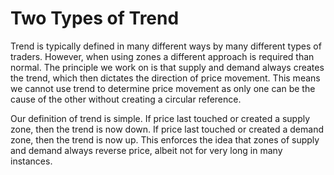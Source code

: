# Two Types of Trend
Trend is typically defined in many different ways by many different types of traders. However, when using zones a different approach is required than normal. The principle we work on is that supply and demand always creates the trend, which then dictates the direction of price movement. This means we cannot use trend to determine price movement as only one can be the cause of the other without creating a circular reference.

Our definition of trend is simple. If price last touched or created a supply zone, then the trend is now down. If price last touched or created a demand zone, then the trend is now up. This enforces the idea that zones of supply and demand always reverse price, albeit not for very long in many instances. 




